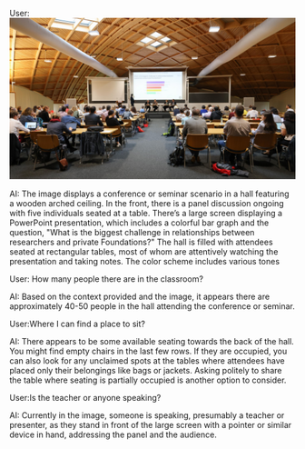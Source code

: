 User: ![EPFL classroom](./classroom.jpg)

AI: The image displays a conference or seminar scenario in a hall featuring a wooden arched ceiling. In the front, there is a panel discussion ongoing with five individuals seated at a table. There’s a large screen displaying a PowerPoint presentation, which includes a colorful bar graph and the question, "What is the biggest challenge in relationships between researchers and private Foundations?" The hall is filled with attendees seated at rectangular tables, most of whom are attentively watching the presentation and taking notes. The color scheme includes various tones

User: How many people there are in the classroom?

AI: Based on the context provided and the image, it appears there are approximately 40-50 people in the hall attending the conference or seminar.

User:Where I can find a place to sit?

AI: There appears to be some available seating towards the back of the hall. You might find empty chairs in the last few rows. If they are occupied, you can also look for any unclaimed spots at the tables where attendees have placed only their belongings like bags or jackets. Asking politely to share the table where seating is partially occupied is another option to consider.

User:Is the teacher or anyone speaking?

AI: Currently in the image, someone is speaking, presumably a teacher or presenter, as they stand in front of the large screen with a pointer or similar device in hand, addressing the panel and the audience.

